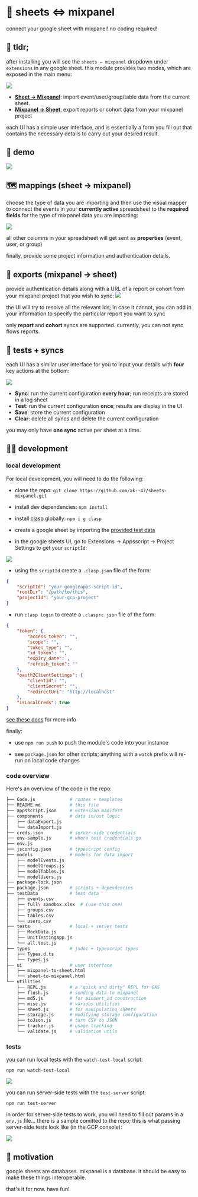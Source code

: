 # 🧮 sheets ⇔ mixpanel

connect your google sheet with mixpanel! no coding required!


<div id="tldr"></div>

## 👔 tldr;

after installing you will see the `sheets ⇔ mixpanel` dropdown under `extensions` in any google sheet. this module provides two modes, which are exposed in the main menu:

<img src="https://aktunes.neocities.org/sheets-mixpanel/two%20modes.png">

- [**Sheet → Mixpanel**](#mapping): import event/user/group/table data from the current sheet.
- [**Mixpanel → Sheet**](#export): export reports or cohort data from your mixpanel project


each UI has a simple user interface, and is essentially a form you fill out that contains the necessary details to carry out your desired result.


<div id="demo"></div>

## 🍿 demo


<img src="https://aktunes.neocities.org/sheets-mixpanel/fastdemo.gif">

<div id="mapping"></div>

## 🗺️ mappings (sheet → mixpanel)

choose the type of data you are importing and then use the visual mapper to connect the events in your **currently active** spreadsheet to the **required fields** for the type of mixpanel data you are importing: 

<img src="https://aktunes.neocities.org/sheets-mixpanel/sheet-to-mixpanel.png">

all other columns in your spreadsheet will get sent as **properties** (event, user, or group)

finally, provide some project information and authentication details.


<div id="export"></div>

## 💽 exports (mixpanel → sheet)

provide authentication details along with a URL of a report or cohort from your mixpanel project that you wish to sync:
<img src="https://aktunes.neocities.org/sheets-mixpanel/mixpanel-to-sheet.png">

the UI will try to resolve all the relevant Ids; in case it cannot, you can add in your information to specify the particular report you want to sync

only **report** and **cohort** syncs are supported. currently, you can not sync flows reports.


<div id="sync"></div>

## 🔄 tests + syncs

each UI has a similar user interface for you to input your details with **four** key actions at the bottom:

<img src="https://aktunes.neocities.org/sheets-mixpanel/buttons.png">

 - **Sync**: run the current configuration **every hour**; run receipts are stored in a log sheet
 - **Test**: run the current configuration **once**; results are display in the UI
 - **Save**: store the current configuration
 - **Clear**: delete all syncs and delete the current configuration

you may only have **one sync** active per sheet at a time.



<div id="dev"></div>

## 👨‍🔧️ development

### local development

For local development, you will need to do the following:
- clone the repo: `git clone https://github.com/ak--47/sheets-mixpanel.git`

- install dev dependencies: `npm install`

- install [clasp](https://github.com/google/clasp) globally: `npm i g clasp`

- create a google sheet by importing the [provided test data](https://github.com/ak--47/sheets-mixpanel/blob/main/testData/full%20sandbox.xlsx)

- in the google sheets UI, go to Extensions → Appsscript → Project Settings to get your `scriptId`: 

<img src="https://aktunes.neocities.org/sheets-mixpanel/scriptId.png">

- using the `scriptId` create a `.clasp.json` file of the form:
```json
{
	"scriptId": "your-googleapps-script-id",
	"rootDir": "/path/to/this",
	"projectId": "your-gcp-project"
}
```
- run `clasp login`  to create a `.clasprc.json` file of the form:
```json
{
	"token": {
		"access_token": "",
		"scope": "",
		"token_type": "",
		"id_token": "",
		"expiry_date": ,
		"refresh_token": ""
	},
	"oauth2ClientSettings": {
		"clientId": "",
		"clientSecret": "",
		"redirectUri": "http://localhost"
	},
	"isLocalCreds": true
}
```
[see these docs](https://github.com/google/clasp#login) for more info

finally:

- use `npm run push` to push the module's code into your instance

- see `package.json` for other scripts; anything with a `watch` prefix will re-run on local code changes

### code overview

Here's an overview of the code in the repo:
```bash
├── Code.js				# routes + templates
├── README.md			# this file
├── appsscript.json		# extension manifest
├── components			# data in/out logic
│   ├── dataExport.js
│   └── dataImport.js
├── creds.json			# server-side credentials
├── env-sample.js		# where test credentials go
├── env.js
├── jsconfig.json		# typescript config
├── models				# models for data import
│   ├── modelEvents.js
│   ├── modelGroups.js
│   ├── modelTables.js
│   └── modelUsers.js
├── package-lock.json
├── package.json		# scripts + dependencies
├── testData			# test data
│   ├── events.csv
│   ├── full\ sandbox.xlsx 	# (use this one)
│   ├── groups.csv
│   ├── tables.csv
│   └── users.csv
├── tests				# local + server tests
│   ├── MockData.js
│   ├── UnitTestingApp.js
│   └── all.test.js
├── types				# jsdoc + typescript types
│   ├── Types.d.ts
│   └── Types.js
├── ui					# user interface
│   ├── mixpanel-to-sheet.html
│   └── sheet-to-mixpanel.html
└── utilities			
    ├── REPL.js			# a "quick and dirty" REPL for GAS
    ├── flush.js		# sending data to mixpanel
    ├── md5.js			# for $insert_id construction
    ├── misc.js			# various utilities
    ├── sheet.js		# for manipulating sheets
    ├── storage.js		# modifying storage configuration
    ├── toJson.js		# turn CSV to JSON
    ├── tracker.js		# usage tracking
    └── validate.js		# validation utils
```

### tests


you can run local tests with the `watch-test-local` script:

```
npm run watch-test-local
```

<img src="https://aktunes.neocities.org/sheets-mixpanel/local.png">


you can run server-side tests with the `test-server` script:

```
npm run test-server
```

in order for server-side tests to work, you will need to fill out params in a `env.js` file... there is a sample comitted to the repo; this is what passing server-side tests look like (in the GCP console):

<img src="https://aktunes.neocities.org/sheets-mixpanel/tests.png"/>

<div id="motivation"></div>

## 💬 motivation

google sheets are databases. mixpanel is a database. it should be easy to make these things interoperable. 

that's it for now. have fun!